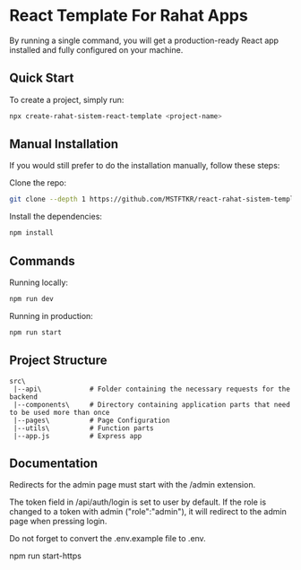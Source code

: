 # React Template For Rahat Apps


By running a single command, you will get a production-ready React app installed and fully configured on your machine. 

## Quick Start

To create a project, simply run:

```bash
npx create-rahat-sistem-react-template <project-name>
```


## Manual Installation

If you would still prefer to do the installation manually, follow these steps:

Clone the repo:

```bash
git clone --depth 1 https://github.com/MSTFTKR/react-rahat-sistem-template.git
```

Install the dependencies:

```bash
npm install
```

## Commands

Running locally:

```bash
npm run dev
```

Running in production:

```bash
npm run start
```



## Project Structure

```
src\
 |--api\            # Folder containing the necessary requests for the backend
 |--components\     # Directory containing application parts that need to be used more than once
 |--pages\          # Page Configuration
 |--utils\          # Function parts
 |--app.js          # Express app
```

## Documentation

Redirects for the admin page must start with the /admin extension.

The token field in /api/auth/login is set to user by default. If the role is changed to a token with admin ("role":"admin"), it will redirect to the admin page when pressing login.

Do not forget to convert the .env.example file to .env.


 npm run start-https  